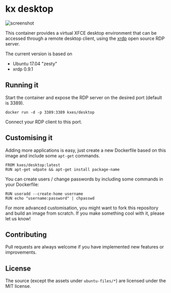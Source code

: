 # kx desktop

![screenshot](https://user-images.githubusercontent.com/5124298/30076477-d1487778-9270-11e7-8914-052630f5fccc.png)

This container provides a virtual XFCE desktop environment that can be accessed through a remote desktop client, using the [xrdp](http://www.xrdp.org/) open source RDP server.

The current version is based on

- Ubuntu 17.04 "zesty"
- xrdp 0.9.1

## Running it

Start the container and expose the RDP server on the desired port (default is 3389).

```
docker run -d -p 3389:3389 kxes/desktop
```

Connect your RDP client to this port.

## Customising it

Adding more applications is easy, just create a new Dockerfile based on this image and include some `apt-get` commands.

```
FROM kxes/desktop:latest
RUN apt-get udpate && apt-get install package-name
```

You can create users / change passwords by including some commands in your Dockerfile:

```
RUN useradd --create-home username
RUN echo "username:password" | chpasswd
```

For more advanced customisation, you might want to fork this repository and build an image from scratch. If you make something cool with it, please let us know!

## Contributing

Pull requests are always welcome if you have implemented new features or improvements.

## License

The source (except the assets under `ubuntu-files/*`) are licensed under the MIT license.
